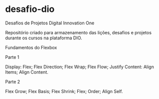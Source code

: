 # desafio-dio
Desafios de Projetos Digital Innovation One

Repositório criado para armazenamento das lições, desafios e projetos durante os cursos na plataforma DIO.

Fundamentos do Flexbox

Parte 1

Display: Flex;
Flex Direction;
Flex Wrap;
Flex Flow;
Justify Content:
Align Items;
Align Content.

Parte 2

Flex Grow;
Flex Basis;
Flex Shrink;
Flex;
Order;
Align Self.